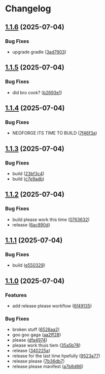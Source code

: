 # Changelog

## [1.1.6](https://github.com/seamusquinn29/all-dark-mc-mod/compare/v1.1.5...v1.1.6) (2025-07-04)


### Bug Fixes

* upgrade gradle ([3ad7903](https://github.com/seamusquinn29/all-dark-mc-mod/commit/3ad790344890c45399acfa07fcc886595d33c1eb))

## [1.1.5](https://github.com/seamusquinn29/all-dark-mc-mod/compare/v1.1.4...v1.1.5) (2025-07-04)


### Bug Fixes

* did bro cook? ([b2693e1](https://github.com/seamusquinn29/all-dark-mc-mod/commit/b2693e1cec63508d7f5996db11b25a03f09eddab))

## [1.1.4](https://github.com/seamusquinn29/all-dark-mc-mod/compare/v1.1.3...v1.1.4) (2025-07-04)


### Bug Fixes

* NEOFORGE ITS TIME TO BUILD ([7f46f3a](https://github.com/seamusquinn29/all-dark-mc-mod/commit/7f46f3ab7818a60f40e2fd562d4cf8f9f1c85c7e))

## [1.1.3](https://github.com/seamusquinn29/all-dark-mc-mod/compare/v1.1.2...v1.1.3) (2025-07-04)


### Bug Fixes

* build ([23bf3c4](https://github.com/seamusquinn29/all-dark-mc-mod/commit/23bf3c4f9bb6d6f9d216619a7e22f88219424397))
* build ([c7e9adb](https://github.com/seamusquinn29/all-dark-mc-mod/commit/c7e9adb13f48d4c1f8d1ce5a4a01ec666501e401))

## [1.1.2](https://github.com/seamusquinn29/all-dark-mc-mod/compare/v1.1.1...v1.1.2) (2025-07-04)


### Bug Fixes

* build please work this time ([0763632](https://github.com/seamusquinn29/all-dark-mc-mod/commit/07636320a657575ca6ba50bbf5d65528f56e7be5))
* release ([6ac890d](https://github.com/seamusquinn29/all-dark-mc-mod/commit/6ac890d1e4f060b3cd2d5dbe3cb3f6b89c7749e0))

## [1.1.1](https://github.com/seamusquinn29/all-dark-mc-mod/compare/v1.1.0...v1.1.1) (2025-07-04)


### Bug Fixes

* build ([e550329](https://github.com/seamusquinn29/all-dark-mc-mod/commit/e550329db0230c3efcbb2e716f89e70c6b209327))

## [1.1.0](https://github.com/seamusquinn29/all-dark-mc-mod/compare/v1.0.0...v1.1.0) (2025-07-04)


### Features

* add release please workflow ([6f49135](https://github.com/seamusquinn29/all-dark-mc-mod/commit/6f491351670def8b12fc797965b3158e8d73c0b1))


### Bug Fixes

* broken stuff ([6526aa2](https://github.com/seamusquinn29/all-dark-mc-mod/commit/6526aa206aef341555beb7be1cd08277603e082d))
* goo goo gaga ([aa2ff28](https://github.com/seamusquinn29/all-dark-mc-mod/commit/aa2ff28557419ff865c565e487ee6dd26f06b6da))
* please ([dfa4974](https://github.com/seamusquinn29/all-dark-mc-mod/commit/dfa497424c9d33dccc1cb1fda0acf9d2ab3d2308))
* please work thuis tiem ([35a5b78](https://github.com/seamusquinn29/all-dark-mc-mod/commit/35a5b78603dda07172d2290929d00032aea9ce1f))
* release ([340225a](https://github.com/seamusquinn29/all-dark-mc-mod/commit/340225a44493707ad3cad8b90101fd250da0924b))
* release for the last time hpefully ([9523a77](https://github.com/seamusquinn29/all-dark-mc-mod/commit/9523a779ee7a06fb1bb04fd7d89424ed827bd686))
* release please ([7b36db7](https://github.com/seamusquinn29/all-dark-mc-mod/commit/7b36db70825b5ff0bae8c0e2a31c3236f7ba3aab))
* release please manifest ([a7b8d86](https://github.com/seamusquinn29/all-dark-mc-mod/commit/a7b8d86a746bad804c2aeba455e4fd877e387c1a))
